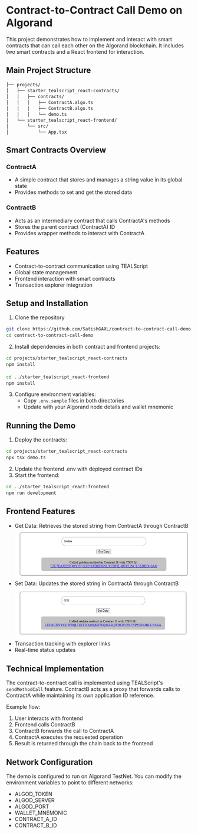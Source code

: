 # Contract-to-Contract Call Demo on Algorand

This project demonstrates how to implement and interact with smart contracts that can call each other on the Algorand blockchain. It includes two smart contracts and a React frontend for interaction.

## Main Project Structure

```
├── projects/
│   ├── starter_tealscript_react-contracts/
│   │   ├── contracts/
│   │   │   ├── ContractA.algo.ts
│   │   │   ├── ContractB.algo.ts
│   │   │   └── demo.ts
│   └── starter_tealscript_react-frontend/
│       └── src/
│           └── App.tsx
```

## Smart Contracts Overview

### ContractA
- A simple contract that stores and manages a string value in its global state
- Provides methods to set and get the stored data

### ContractB
- Acts as an intermediary contract that calls ContractA's methods
- Stores the parent contract (ContractA) ID
- Provides wrapper methods to interact with ContractA

## Features

- Contract-to-contract communication using TEALScript
- Global state management
- Frontend interaction with smart contracts
- Transaction explorer integration

## Setup and Installation

1. Clone the repository
```bash
git clone https://github.com/SatishGAXL/contract-to-contract-call-demo.git
cd contract-to-contract-call-demo
```
2. Install dependencies in both contract and frontend projects:
```bash
cd projects/starter_tealscript_react-contracts
npm install

cd ../starter_tealscript_react-frontend
npm install
```

3. Configure environment variables:
   - Copy `.env.sample` files in both directories
   - Update with your Algorand node details and wallet mnemonic

## Running the Demo

1. Deploy the contracts:
```bash
cd projects/starter_tealscript_react-contracts
npx tsx demo.ts
```

2. Update the frontend .env with deployed contract IDs
3. Start the frontend:
```bash
cd ../starter_tealscript_react-frontend
npm run development
```

## Frontend Features

- Get Data: Retrieves the stored string from ContractA through ContractB
  ![Get Data](flow_images/get.png)
- Set Data: Updates the stored string in ContractA through ContractB
  ![Set Data](flow_images/set.png)
- Transaction tracking with explorer links
- Real-time status updates

## Technical Implementation

The contract-to-contract call is implemented using TEALScript's `sendMethodCall` feature. ContractB acts as a proxy that forwards calls to ContractA while maintaining its own application ID reference.

Example flow:
1. User interacts with frontend
2. Frontend calls ContractB
3. ContractB forwards the call to ContractA
4. ContractA executes the requested operation
5. Result is returned through the chain back to the frontend

## Network Configuration

The demo is configured to run on Algorand TestNet. You can modify the environment variables to point to different networks:

- ALGOD_TOKEN
- ALGOD_SERVER
- ALGOD_PORT
- WALLET_MNEMONIC
- CONTRACT_A_ID
- CONTRACT_B_ID